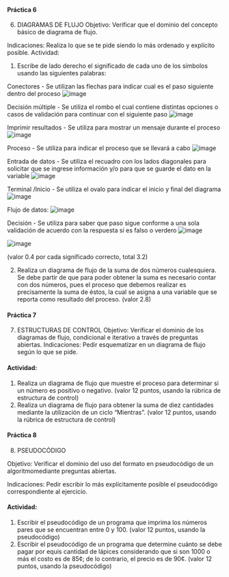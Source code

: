 #### Práctica 6
6. DIAGRAMAS DE FLUJO
Objetivo: Verificar que el dominio del concepto básico de diagrama de flujo.

Indicaciones: Realiza lo que se te pide siendo lo más ordenado y explícito posible.
Actividad:

  1. Escribe de lado derecho el significado de cada uno de los símbolos usando las
  siguientes palabras: 
  
  Conectores - Se utilizan las flechas para indicar cual es el paso siguiente dentro del proceso ![image](https://user-images.githubusercontent.com/103210431/166001654-c171b9ea-53f5-4d19-9468-77967c10d48c.png)

  
  Decisión múltiple - Se utiliza el rombo el cual contiene distintas opciones o casos de validación para continuar con el siguiente paso ![image](https://user-images.githubusercontent.com/103210431/166001812-11cdf698-7348-427f-aed5-72f208f1693b.png)


  
  Imprimir resultados - Se utiliza para mostrar un mensaje durante el proceso ![image](https://user-images.githubusercontent.com/103210431/166001860-34d42884-e363-4b80-ab9d-31a557ce8caf.png)

  Proceso - Se utiliza para indicar el proceso que se llevará a cabo ![image](https://user-images.githubusercontent.com/103210431/166004008-7130c782-09e9-43ad-a3fd-1b0354d5c339.png)

  
  Entrada de datos - Se utiliza el recuadro con los lados diagonales para solicitar que se ingrese información y/o para que se guarde el dato en la variable ![image](https://user-images.githubusercontent.com/103210431/166002024-3c0837fa-e8da-4cd6-a5a6-36fbfb3e7e2c.png)

  
  Terminal /Inicio - Se utiliza el ovalo para indicar el inicio y final del diagrama 
    ![image](https://user-images.githubusercontent.com/103210431/166001498-dd429d42-3792-4426-93ca-0dfbbcea2e9f.png)
  
  Flujo de datos: ![image](https://user-images.githubusercontent.com/103210431/166003529-3b2040bb-e662-4149-b841-15d193c2c667.png)

  
  Decisión - Se utiliza para saber que paso sigue conforme a una sola validación de acuerdo con la respuesta sí es falso o verdero ![image](https://user-images.githubusercontent.com/103210431/166002465-bf1610d9-0e1b-499c-b01b-abf0d3f7d349.png)

  
  ![image](https://user-images.githubusercontent.com/91554777/160035477-c0f52624-a62c-40d0-b2e2-3dccdd8549e4.png)

  
  (valor 0.4 por cada significado correcto, total 3.2)
  
   2. Realiza un diagrama de flujo de la suma de dos números cualesquiera. Se debe partir de que para poder obtener la suma es necesario contar con dos números, pues el proceso que debemos realizar es precisamente la suma de éstos, la cual se asigna a una variable que se reporta como resultado del proceso. (valor 2.8)
    
 #### Práctica 7
7. ESTRUCTURAS DE CONTROL
Objetivo: Verificar el dominio de los diagramas de flujo, condicional e iterativo a través de preguntas abiertas.
Indicaciones: Pedir esquematizar en un diagrama de flujo según lo que se pide.
#### Actividad:
  1. Realiza un diagrama de flujo que muestre el proceso para determinar si un número es positivo o negativo. (valor 12 puntos, usando la rúbrica de estructura de control)
  2. Realiza un diagrama de flujo para obtener la suma de diez cantidades mediante la utilización de un ciclo “Mientras”. (valor 12 puntos, usando la rúbrica de estructura de control)

#### Práctica 8
8. PSEUDOCÓDIGO

Objetivo: Verificar el dominio del uso del formato en pseudocódigo de un algoritmomediante preguntas abiertas.

Indicaciones: Pedir escribir lo más explícitamente posible el pseudocódigo correspondiente al ejercicio.

#### Actividad:

  1. Escribir el pseudocódigo de un programa que imprima los números pares que se encuentran entre 0 y 100. (valor 12 puntos, usando la pseudocódigo)
  2. Escribir el pseudocódigo de un programa que determine cuánto se debe pagar por equis cantidad de lápices considerando que si son 1000 o más el costo es de 85¢; de lo
contrario, el precio es de 90¢. (valor 12 puntos, usando la pseudocódigo)
